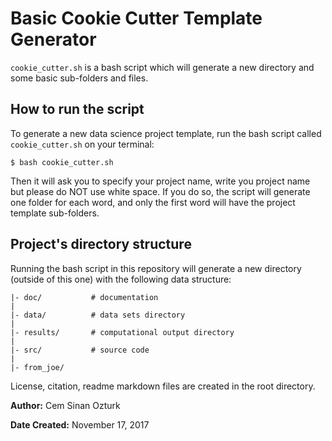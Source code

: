 # Basic Cookie Cutter Template Generator

`cookie_cutter.sh` is a bash script which will generate a new directory and some basic sub-folders and files.  

## How to run the script

To generate a new data science project template, run the bash script called `cookie_cutter.sh` on your terminal:

```
$ bash cookie_cutter.sh
```
Then it will ask you to specify your project name, write you project name but please do NOT use white space. If you do so, the script will generate one folder for each word, and only the first word will have the project template sub-folders.


## Project's directory structure

Running the bash script in this repository will generate a new directory (outside of this one) with the following data structure:

    |- doc/           # documentation
    |
    |- data/          # data sets directory
    |
    |- results/       # computational output directory
    |
    |- src/           # source code
    |
    |- from_joe/       


License, citation, readme markdown files are created in the root directory.

**Author:** Cem Sinan Ozturk

**Date Created:** November 17, 2017
